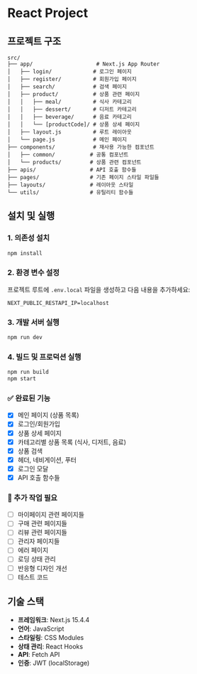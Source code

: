 # React Project

## 프로젝트 구조

```
src/
├── app/                    # Next.js App Router
│   ├── login/             # 로그인 페이지
│   ├── register/          # 회원가입 페이지
│   ├── search/            # 검색 페이지
│   ├── product/           # 상품 관련 페이지
│   │   ├── meal/          # 식사 카테고리
│   │   ├── dessert/       # 디저트 카테고리
│   │   ├── beverage/      # 음료 카테고리
│   │   └── [productCode]/ # 상품 상세 페이지
│   ├── layout.js          # 루트 레이아웃
│   └── page.js            # 메인 페이지
├── components/            # 재사용 가능한 컴포넌트
│   ├── common/           # 공통 컴포넌트
│   └── products/         # 상품 관련 컴포넌트
├── apis/                 # API 호출 함수들
├── pages/                # 기존 페이지 스타일 파일들
├── layouts/              # 레이아웃 스타일
└── utils/                # 유틸리티 함수들
```

## 설치 및 실행

### 1. 의존성 설치

```bash
npm install
```

### 2. 환경 변수 설정

프로젝트 루트에 `.env.local` 파일을 생성하고 다음 내용을 추가하세요:

```
NEXT_PUBLIC_RESTAPI_IP=localhost
```

### 3. 개발 서버 실행

```bash
npm run dev
```

### 4. 빌드 및 프로덕션 실행

```bash
npm run build
npm start
```

### ✅ 완료된 기능

- [x] 메인 페이지 (상품 목록)
- [x] 로그인/회원가입
- [x] 상품 상세 페이지
- [x] 카테고리별 상품 목록 (식사, 디저트, 음료)
- [x] 상품 검색
- [x] 헤더, 네비게이션, 푸터
- [x] 로그인 모달
- [x] API 호출 함수들

### 📝 추가 작업 필요

- [ ] 마이페이지 관련 페이지들
- [ ] 구매 관련 페이지들
- [ ] 리뷰 관련 페이지들
- [ ] 관리자 페이지들
- [ ] 에러 페이지
- [ ] 로딩 상태 관리
- [ ] 반응형 디자인 개선
- [ ] 테스트 코드

## 기술 스택

- **프레임워크**: Next.js 15.4.4
- **언어**: JavaScript
- **스타일링**: CSS Modules
- **상태 관리**: React Hooks
- **API**: Fetch API
- **인증**: JWT (localStorage)
